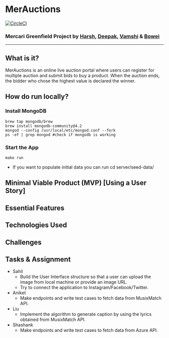 # MerAuctions

[![CircleCI](https://circleci.com/gh/MerAuctions/MerAuctions.svg?style=svg)](https://circleci.com/gh/MerAuctions/MerAuctions)

### Mercari Greenfield Project by [Harsh](https://github.com/sipian), [Deepak](https://github.com/deepakbhatt329), [Vamshi](https://github.com/vamshiteja) & [Bowei](https://github.com/b-z)

---

## What is it?

MerAuctions is an online live auction portal where users can register for multiple auction and submit bids to buy a product. When the auction ends, the bidder who chose the highest value is declared the winner.

## How do run locally?

### Install MongoDB
```
brew tap mongodb/brew
brew install mongodb-community@4.2
mongod --config /usr/local/etc/mongod.conf --fork
ps -ef | grep mongod #check if mongodb is working
```
### Start the App
```
make run
```
* If you want to populate initial data you can run cd server/seed-data/
## Minimal Viable Product (MVP) [Using a User Story]


## Essential Features


## Technologies Used

## Challenges

## Tasks & Assignment

- Sahil
  - Build the User Interface structure so that a user can upload the image from local machine or provide an image URL.
  - Try to connect the application to Instagram/Facebook/Twitter.
- Aniket
  - Make endpoints and write test cases to fetch data from MusixMatch API.
- Liu
  - Implement the algorithm to generate caption by using the lyrics obtained from MusixMatch API.
- Shashank
  - Make endpoints and write test cases to fetch data from Azure API.
